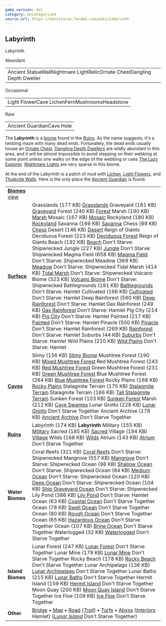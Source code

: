 ```yaml
---
game_version: dst
category: Uncategorized
source_url: https://dontstarve.fandom.com/wiki/Labyrinth
---
```


## Labyrinth

Labyrinth

Abundant

|  |
| --- |
| Ancient StatueWallNightmare LightRelicOrnate ChestDangling Depth Dweller |

Occasional

|  |
| --- |
| Light FlowerCave LichenFernMushroomsHeadstone |

Rare

|  |
| --- |
| Ancient GuardianCave Hole |

The **Labyrinth** is a [biome](/wiki/Biome "Biome") found in the [Ruins](/wiki/Ruins "Ruins"). As the name suggests, it's a twisting maze with many dead ends. Fortunately, the dead ends usually house an [Ornate Chest](/wiki/Ornate_Chest "Ornate Chest"). [Dangling Depth Dwellers](/wiki/Dangling_Depth_Dweller "Dangling Depth Dweller") are wildly abundant in this area, and it will be almost impossible to avoid stepping on their webbing at some point unless one walks on the edge of the webbing or uses [The Lazy Explorer](/wiki/The_Lazy_Explorer "The Lazy Explorer"). [Nightmare Lights](/wiki/Nightmare_Light "Nightmare Light") are very sparse in this biome.

At the end of the Labyrinth is a patch of mud with [Lichen](/wiki/Cave_Lichen "Cave Lichen"), [Light Flowers](/wiki/Light_Flower "Light Flower"), and [Thulecite Walls](/wiki/Thulecite_Wall "Thulecite Wall"). Here is the only place the [Ancient Guardian](/wiki/Ancient_Guardian "Ancient Guardian") is found.

|  |  |
| --- | --- |
| **[Biomes](/wiki/Biome "Biome")** [view](/wiki/Template:Biomes "Template:Biomes") | |
| **[Surface](/wiki/Surface_World "Surface World")** | Grasslands (177 KB)  [Grasslands](/wiki/Grasslands "Grasslands")  Graveyard (181 KB)  [Graveyard](/wiki/Graveyard "Graveyard")  Forest (240 KB)  [Forest](/wiki/Forest "Forest")  Marsh (190 KB)  [Marsh](/wiki/Marsh "Marsh")  Mosaic (167 KB)  [Mosaic](/wiki/Mosaic "Mosaic")  Rockyland (180 KB)  [Rockyland](/wiki/Rockyland "Rockyland")  Savanna (169 KB)  [Savanna](/wiki/Savanna "Savanna")  Chess (89 KB)  [Chess](/wiki/Chess "Chess")  Desert (146 KB)  [Desert](/wiki/Desert "Desert") Reign of Giants  Deciduous Forest (223 KB)  [Deciduous Forest](/wiki/Deciduous_Forest "Deciduous Forest") Reign of Giants  Beach (192 KB)  [Beach](/wiki/Beach "Beach") Don't Starve: Shipwrecked  Jungle (227 KB)  [Jungle](/wiki/Jungle "Jungle") Don't Starve: Shipwrecked  Magma Field (658 KB)  [Magma Field](/wiki/Magma_Field "Magma Field") Don't Starve: Shipwrecked  Meadow (369 KB)  [Meadow](/wiki/Meadow "Meadow") Don't Starve: Shipwrecked  Tidal Marsh (414 KB)  [Tidal Marsh](/wiki/Tidal_Marsh "Tidal Marsh") Don't Starve: Shipwrecked  Volcano Biome (323 KB)  [Volcano Biome](/wiki/Volcano_Biome "Volcano Biome") Don't Starve: Shipwrecked  Battlegrounds (191 KB)  [Battlegrounds](/wiki/Battlegrounds "Battlegrounds") Don't Starve: Hamlet  Cultivated (166 KB)  [Cultivated](/wiki/Cultivated "Cultivated") Don't Starve: Hamlet  Deep Rainforest (560 KB)  [Deep Rainforest](/wiki/Deep_Rainforest "Deep Rainforest") Don't Starve: Hamlet  Gas Rainforest (249 KB)  [Gas Rainforest](/wiki/Gas_Rainforest "Gas Rainforest") Don't Starve: Hamlet  Pig City (214 KB)  [Pig City](/wiki/Pig_City "Pig City") Don't Starve: Hamlet  Painted (217 KB)  [Painted](/wiki/Painted "Painted") Don't Starve: Hamlet  Pinacle (500 KB)  [Pinacle](/wiki/Pinacle "Pinacle") Don't Starve: Hamlet  Rainforest (269 KB)  [Rainforest](/wiki/Rainforest "Rainforest") Don't Starve: Hamlet  Suburbs (44 KB)  [Suburbs](/wiki/Suburbs "Suburbs") Don't Starve: Hamlet  Wild Plains (210 KB)  [Wild Plains](/wiki/Wild_Plains "Wild Plains") Don't Starve: Hamlet |
| **[Caves](/wiki/Caves "Caves")** | Slimy (156 KB)  [Slimy Biome](/wiki/Slimy_Biome "Slimy Biome")  Mushtree Forest (190 KB)  [Mixed Mushtree Forest](/wiki/Mushtree_Forest "Mushtree Forest")  Red Mushtree Forest (243 KB)  [Red Mushtree Forest](/wiki/Mushtree_Forest "Mushtree Forest")  Green Mushtree Forest (231 KB)  [Green Mushtree Forest](/wiki/Mushtree_Forest "Mushtree Forest")  Blue Mushtree Forest (264 KB)  [Blue Mushtree Forest](/wiki/Mushtree_Forest "Mushtree Forest")  Rocky Plains (168 KB)  [Rocky Plains](/wiki/Rocky_Plains "Rocky Plains")  Stalagmite Terrain (175 KB)  [Stalagmite Terrain](/wiki/Stalagmite_Terrain#Normal "Stalagmite Terrain")  Stalagmite Terrain (166 KB)  [Tall Stalagmite Terrain](/wiki/Stalagmite_Terrain#Tall "Stalagmite Terrain")  Sunken Forest (103 KB)  [Sunken Forest](/wiki/Sunken_Forest "Sunken Forest")  Marsh (212 KB)  [Cave Swamps](/wiki/Marsh#Cave_Swamps "Marsh")  Lunar Grotto (228 KB)  [Lunar Grotto](/wiki/Lunar_Grotto "Lunar Grotto") Don't Starve Together  Ancient Archive (178 KB)  [Ancient Archive](/wiki/Ancient_Archive "Ancient Archive") Don't Starve Together |
| **[Ruins](/wiki/Ruins "Ruins")** | Labyrinth (174 KB)  **Labyrinth**  Military (155 KB)  [Military](/wiki/Military "Military")  Sacred (185 KB)  [Sacred](/wiki/Sacred "Sacred")  Village (184 KB)  [Village](/wiki/Village "Village")  Wilds (168 KB)  [Wilds](/wiki/Wilds "Wilds")  Atrium (143 KB)  [Atrium](/wiki/Atrium "Atrium") Don't Starve Together |
| **Water Biomes** | Coral Reefs (321 KB)  [Coral Reefs](/wiki/Coral_Reefs "Coral Reefs") Don't Starve: Shipwrecked  Mangrove (557 KB)  [Mangrove](/wiki/Mangrove "Mangrove") Don't Starve: Shipwrecked  Ocean (98 KB)  [Shallow Ocean](/wiki/Ocean#Shallow "Ocean") Don't Starve: Shipwrecked  Ocean (84 KB)  [Medium Ocean](/wiki/Ocean#Medium "Ocean") Don't Starve: Shipwrecked  Ocean (120 KB)  [Deep Ocean](/wiki/Ocean#Deep "Ocean") Don't Starve: Shipwrecked  Ocean (104 KB)  [Ship Graveyard Ocean](/wiki/Ocean#Ship_Graveyard "Ocean") Don't Starve: Shipwrecked  Lily Pond (386 KB)  [Lily Pond](/wiki/Lily_Pond "Lily Pond") Don't Starve: Hamlet  Ocean (63 KB)  [Coastal Ocean](/wiki/Ocean#Coastal "Ocean") Don't Starve Together  Ocean (78 KB)  [Swell Ocean](/wiki/Ocean#Swell "Ocean") Don't Starve Together  Ocean (80 KB)  [Rough Ocean](/wiki/Ocean#Rough "Ocean") Don't Starve Together  Ocean (65 KB)  [Hazardous Ocean](/wiki/Ocean#Hazardous "Ocean") Don't Starve Together  Ocean (107 KB)  [Brine Ocean](/wiki/Ocean#Brine "Ocean") Don't Starve Together  Waterlogged (32 KB)  [Waterlogged](/wiki/Waterlogged "Waterlogged") Don't Starve Together |
| **Island Biomes** | Lunar Forest (247 KB)  [Lunar Forest](/wiki/Lunar_Forest "Lunar Forest") Don't Starve Together  Lunar Mine (179 KB)  [Lunar Mine](/wiki/Lunar_Mine "Lunar Mine") Don't Starve Together  Rocky Beach (178 KB)  [Rocky Beach](/wiki/Rocky_Beach "Rocky Beach") Don't Starve Together  Lunar Archipelago (136 KB)  [Lunar Archipelago](/wiki/Lunar_Archipelago "Lunar Archipelago") Don't Starve Together  Lunar Baths (215 KB)  [Lunar Baths](/wiki/Lunar_Baths "Lunar Baths") Don't Starve Together  Hermit Island (159 KB)  [Hermit Island](/wiki/Hermit_Island "Hermit Island") Don't Starve Together  Moon Quay (200 KB)  [Moon Quay Island](/wiki/Moon_Quay_Island "Moon Quay Island") Don't Starve Together  Ice Floe (109 KB)  [Ice Floe](/wiki/Ice_Floe "Ice Floe") Don't Starve Together |
| **Other** | [Bridge](/wiki/Bridge "Bridge") • [Map](/wiki/Map "Map") • [Road](/wiki/Road "Road") (*[Trail](/wiki/Trail "Trail")*) • [Turfs](/wiki/Turfs "Turfs") • [Abyss](/wiki/Abyss "Abyss")  (*[Interiors](/wiki/Category:Interiors "Category:Interiors")* Hamlet) (*[Lunar Island](/wiki/Lunar_Island "Lunar Island")* Don't Starve Together) |